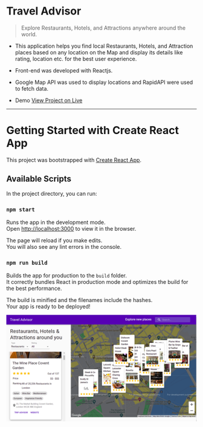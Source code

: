 # Travel Advisor

> Explore Restaurants, Hotels, and Attractions anywhere around the world.

- This application helps you find local Restaurants, Hotels, and Attraction places based on any location on the Map and display its details like rating, location etc. for the best user experience.

- Front-end was developed with Reactjs.

- Google Map API was used to display locations and RapidAPI were used to fetch data.

- Demo [View Project on Live](https://travel-advisor-nokha.netlify.app/)

---

# Getting Started with Create React App

This project was bootstrapped with [Create React App](https://github.com/facebook/create-react-app).

## Available Scripts

In the project directory, you can run:

### `npm start`

Runs the app in the development mode.\
Open [http://localhost:3000](http://localhost:3000) to view it in the browser.

The page will reload if you make edits.\
You will also see any lint errors in the console.

### `npm run build`

Builds the app for production to the `build` folder.\
It correctly bundles React in production mode and optimizes the build for the best performance.

The build is minified and the filenames include the hashes.\
Your app is ready to be deployed!

![Project Demo Page](./public/demo_1.png)
